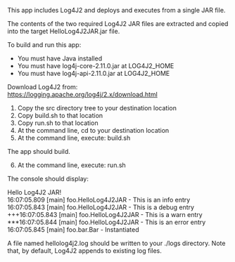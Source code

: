 This app includes Log4J2 and deploys and executes from a single JAR file.

The contents of the two required Log4J2 JAR files are extracted and copied into the target HelloLog4J2JAR.jar file.

To build and run this app:

- You must have Java installed
- You must have log4j-core-2.11.0.jar at LOG4J2_HOME
- You must have log4j-api-2.11.0.jar  at LOG4J2_HOME

Download Log4J2 from: https://logging.apache.org/log4j/2.x/download.html

1. Copy the src directory tree to your destination location
2. Copy build.sh to that location
3. Copy run.sh to that location
4. At the command line, cd to your destination location
5. At the command line, execute: build.sh

The app should build.

6. At the command line, execute: run.sh

The console should display:

Hello Log4J2 JAR!  
16:07:05.809 [main] foo.HelloLog4J2JAR - This is an info entry  
16:07:05.843 [main] foo.HelloLog4J2JAR - This is a debug entry  
+++16:07:05.843 [main] foo.HelloLog4J2JAR - This is a warn entry  
***16:07:05.844 [main] foo.HelloLog4J2JAR - This is an error entry  
16:07:05.845 [main] foo.bar.Bar - Instantiated

A file named hellolog4j2.log should be written to your ./logs directory.
Note that, by default, Log4J2 appends to existing log files.
